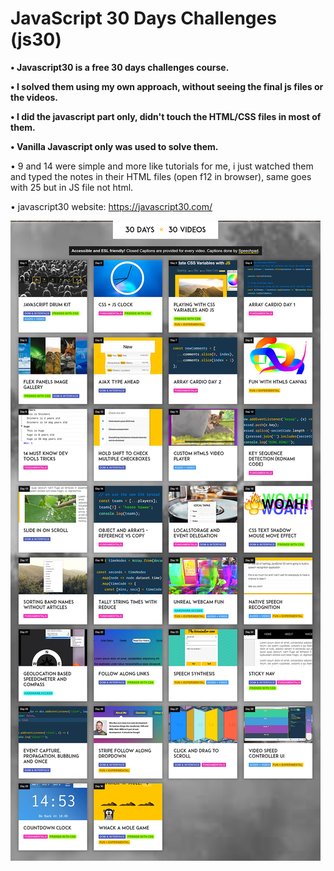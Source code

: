 # JavaScript 30 Days Challenges (js30)

**• Javascript30 is a free 30 days challenges course.**

**• I solved them using my own approach, without seeing the final js files or the videos.**

**• I did the javascript part only, didn't touch the HTML/CSS files in most of them.**

**• Vanilla Javascript only was used to solve them.**

• 9 and 14 were simple and more like tutorials for me, i just watched them and typed the notes in their HTML files (open f12 in browser), same goes with 25 but in JS file not html.



• javascript30 website:
https://javascript30.com/

![alt text](https://raw.githubusercontent.com/Hani-ALHamad/JavaScript30-Challenges/main/javascript30.com__.jpg)
